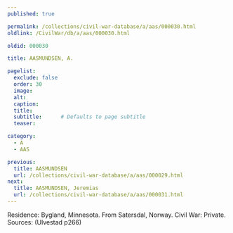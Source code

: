 ```yaml
---
published: true

permalink: /collections/civil-war-database/a/aas/000030.html
oldlink: /CivilWar/db/a/aas/000030.html

oldid: 000030

title: AASMUNDSEN, A.

pagelist:
  exclude: false
  order: 30
  image: 
  alt:
  caption:
  title:
  subtitle:      # Defaults to page subtitle
  teaser:

category: 
  - A 
  - AAS

previous:
  title: AASMUNDSEN
  url: /collections/civil-war-database/a/aas/000029.html  
next:
  title: AASMUNDSEN, Jeremias
  url: /collections/civil-war-database/a/aas/000031.html   
---
```

Residence: Bygland, Minnesota. From Satersdal, Norway. Civil War: Private. Sources: (Ulvestad p266)